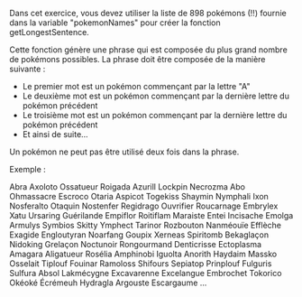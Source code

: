 Dans cet exercice, vous devez utiliser la liste de 898 pokémons (!!) fournie dans la variable "pokemonNames" pour créer la fonction getLongestSentence.

Cette fonction génère une phrase qui est composée du plus grand nombre de pokémons possibles. La phrase doit être composée de la manière suivante :

- Le premier mot est un pokémon commençant par la lettre "A"
- Le deuxième mot est un pokémon commençant par la dernière lettre du pokémon précédent
- Le troisième mot est un pokémon commençant par la dernière lettre du pokémon précédent
- Et ainsi de suite...

Un pokémon ne peut pas être utilisé deux fois dans la phrase.

Exemple :

Abra Axoloto Ossatueur Roigada Azurill Lockpin Necrozma Abo Ohmassacre Escroco Otaria Aspicot Togekiss Shaymin Nymphali Ixon Nosferalto Otaquin Nostenfer Regidrago Ouvrifier Roucarnage Embrylex Xatu Ursaring Guérilande Empiflor Roitiflam Maraiste Entei Incisache Emolga Armulys Symbios Skitty Ymphect Tarinor Rozbouton Nanméouïe Efflèche Exagide Engloutyran Noarfang Goupix Xerneas Spiritomb Bekaglaçon Nidoking Grelaçon Noctunoir Rongourmand Denticrisse Ectoplasma Amagara Aligatueur Rosélia Amphinobi Iguolta Anorith Haydaim Massko Osselait Tiplouf Fouinar Ramoloss Shifours Sepiatop Prinplouf Fulguris Sulfura Absol Lakmécygne Excavarenne Excelangue Embrochet Tokorico Okéoké Écrémeuh Hydragla Argouste Escargaume ...